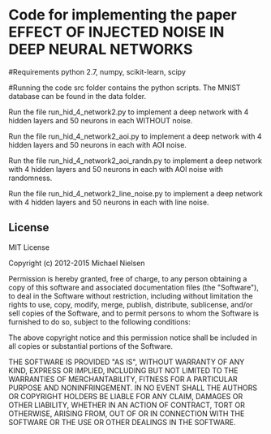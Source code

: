 # Code for implementing the paper EFFECT OF INJECTED NOISE IN DEEP NEURAL NETWORKS

#Requirements
python 2.7,
numpy,
scikit-learn,
scipy

#Running the code
src folder contains the python scripts.
The MNIST database can be found in the data folder.

Run the file run_hid_4_network2.py to implement a deep network with 4 hidden layers and 50 neurons in each WITHOUT noise.

Run the file run_hid_4_network2_aoi.py to implement a deep network with 4 hidden layers and 50 neurons in each with AOI noise.

Run the file run_hid_4_network2_aoi_randn.py to implement a deep network with 4 hidden layers and 50 neurons in each with AOI noise with randomness.

Run the file run_hid_4_network2_line_noise.py to implement a deep network with 4 hidden layers and 50 neurons in each with line noise.






## License

MIT License

Copyright (c) 2012-2015 Michael Nielsen

Permission is hereby granted, free of charge, to any person obtaining
a copy of this software and associated documentation files (the
"Software"), to deal in the Software without restriction, including
without limitation the rights to use, copy, modify, merge, publish,
distribute, sublicense, and/or sell copies of the Software, and to
permit persons to whom the Software is furnished to do so, subject to
the following conditions:

The above copyright notice and this permission notice shall be
included in all copies or substantial portions of the Software.

THE SOFTWARE IS PROVIDED "AS IS", WITHOUT WARRANTY OF ANY KIND,
EXPRESS OR IMPLIED, INCLUDING BUT NOT LIMITED TO THE WARRANTIES OF
MERCHANTABILITY, FITNESS FOR A PARTICULAR PURPOSE AND
NONINFRINGEMENT. IN NO EVENT SHALL THE AUTHORS OR COPYRIGHT HOLDERS BE
LIABLE FOR ANY CLAIM, DAMAGES OR OTHER LIABILITY, WHETHER IN AN ACTION
OF CONTRACT, TORT OR OTHERWISE, ARISING FROM, OUT OF OR IN CONNECTION
WITH THE SOFTWARE OR THE USE OR OTHER DEALINGS IN THE SOFTWARE.
